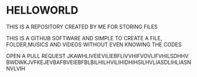 # HELLOWORLD
THIS IS A REPOSITORY CREATED BY ME FOR STORING FILES

THIS IS A GITHUB SOFTWARE AND SIMPLE TO CREATE A FILE,
FOLDER,MUSICS AND VIDEOS WITHOUT  EVEN KNOWING THE CODES

OPEN A PULL REQUEST JKAWHLIVEIEVILIEBFLIVVHIFVOVLIFVHILSDHHV
BWDWKJVFKEJEVBAFBVEIEBFBLBILHILHVILIHIDHIHSILHVLIASDLIHLIASNNVLVIH
